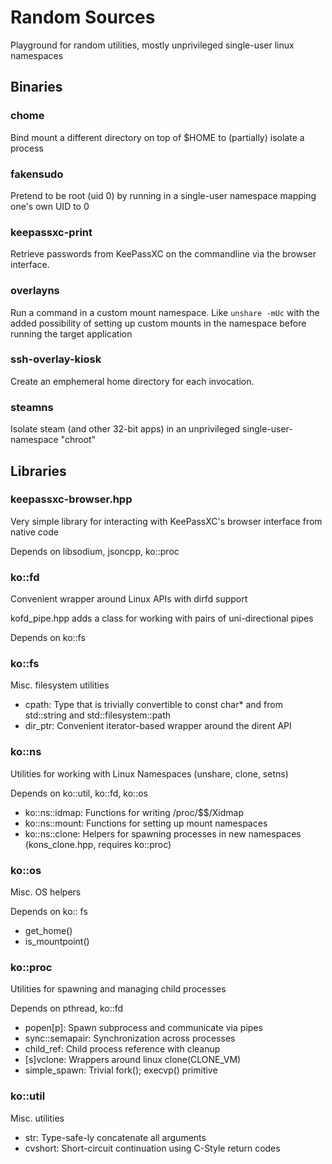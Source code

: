 Random Sources
==============
Playground for random utilities, mostly unprivileged single-user linux namespaces

Binaries
--------

### chome
Bind mount a different directory on top of $HOME to (partially) isolate a process

### fakensudo
Pretend to be root (uid 0) by running in a single-user namespace mapping one's own UID to 0

### keepassxc-print
Retrieve passwords from KeePassXC on the commandline via the browser interface.

### overlayns
Run a command in a custom mount namespace. Like `unshare -mUc` with the added possibility of setting up custom mounts in the namespace before running the target application

### ssh-overlay-kiosk
Create an emphemeral home directory for each invocation.

### steamns
Isolate steam (and other 32-bit apps) in an unprivileged single-user-namespace "chroot"

Libraries
---------

### keepassxc-browser.hpp
Very simple library for interacting with KeePassXC's browser interface from native code

Depends on libsodium, jsoncpp, ko::proc

### ko::fd
Convenient wrapper around Linux APIs with dirfd support

kofd\_pipe.hpp adds a class for working with pairs of uni-directional pipes

Depends on ko::fs

### ko::fs
Misc. filesystem utilities

- cpath: Type that is trivially convertible to const char\* and from std::string and std::filesystem::path
- dir\_ptr: Convenient iterator-based wrapper around the dirent API

### ko::ns
Utilities for working with Linux Namespaces (unshare, clone, setns)

Depends on ko::util, ko::fd, ko::os

- ko::ns::idmap: Functions for writing /proc/$$/Xidmap
- ko::ns::mount: Functions for setting up mount namespaces
- ko::ns::clone: Helpers for spawning processes in new namespaces (kons\_clone.hpp, requires ko::proc)

### ko::os
Misc. OS helpers

Depends on ko:: fs

- get\_home()
- is\_mountpoint()

### ko::proc
Utilities for spawning and managing child processes

Depends on pthread, ko::fd

- popen[p]: Spawn subprocess and communicate via pipes
- sync::semapair: Synchronization across processes
- child\_ref: Child process reference with cleanup
- [s]vclone: Wrappers around linux clone(CLONE\_VM)
- simple\_spawn: Trivial fork(); execvp() primitive

### ko::util
Misc. utilities

- str: Type-safe-ly concatenate all arguments
- cvshort: Short-circuit continuation using C-Style return codes

